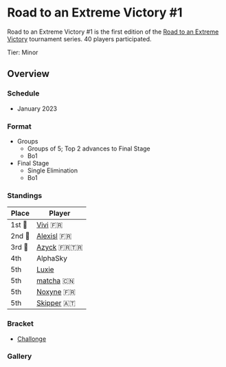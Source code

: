 # Road to an Extreme Victory #1

Road to an Extreme Victory #1 is the first edition of the [Road to an Extreme Victory](rtaxvmain.md) tournament series.
40 players participated.

Tier: Minor

## Overview

### Schedule
- January 2023

### Format
- Groups
  - Groups of 5; Top 2 advances to Final Stage
  - Bo1
- Final Stage
  - Single Elimination
  - Bo1

### Standings

|Place|Player|
|-|-|
|1st :1st_place_medal:|[Vivi](../../players/french/vivi.md) :fr:|
|2nd :2nd_place_medal:|[Alexisl](../../players/french/alexisl.md) :fr:|
|3rd :3rd_place_medal:|[Azyck](../../players/french/azyck.md) :fr::tr:|
|4th|AlphaSky|
|5th|[Luxie](../../players/french/luxie.md)|
|5th|[matcha](../../players/chinese/matcha.md) :cn:|
|5th|[Noxyne](../../players/french/noxyne.md) :fr:|
|5th|[Skipper](../../players/austrian/skipper.md) :austria:|

### Bracket
- [Challonge](https://challonge.com/rtaxv1)

### Gallery

